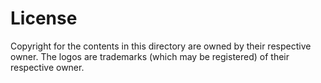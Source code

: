 # License

Copyright for the contents in this directory are owned by their respective owner. The logos are trademarks
(which may be registered) of their respective owner.
